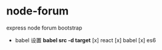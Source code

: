 # node-forum
express node forum bootstrap

- babel 设置
**babel src -d target**
[x] react
[x] babel
[x] es6
